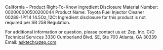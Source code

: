  
 
 
California – Product Right-To-Know Ingredient Disclosure 
Material Number: 000000000500200044 
Product Name: Toyota Fuel Injector Cleaner 00289-1Pf14 14.5Oz_12Ct 
Ingredient disclosure for this product is not required per SB 258 Regulation. 
 
For additional information or question, please contact us at: 
Zep, Inc. 
C/O Technical Services 
3330 Cumberland Blvd. SE, Ste 700 
Atlanta, GA 30339 
Email: asktech@zep.com 
 
 
 
 
